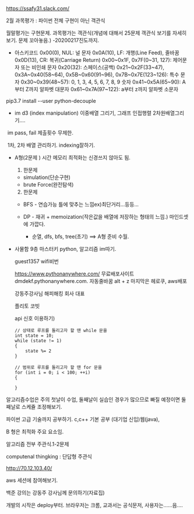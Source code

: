 https://ssafy31.slack.com/



2월 과목평가 : 파이썬 전체 구현이 아닌 객관식

월말평가는 구현문제. 과목평가는 객관식(개념에 대해서 25문제  객관식 보기를 자세히 보기. 문제 꼬아놓음.) -20200217진도까지.





- 아스키코드
  0x00(0), NUL: 널 문자
  0x0A(10), LF: 개행(Line Feed), 줄바꿈
  0x0D(13), CR: 복귀(Carriage Return)
  0x00~0x1F, 0x7F(0~31, 127): 제어문자 또는 비인쇄 문자
  0x20(32): 스페이스(공백)
  0x21~0x2F(33~47), 0x3A~0x40(58~64), 0x5B~0x60(91~96), 0x7B~0x7E(123~126): 특수 문자
  0x30~0x39(48~57): 0, 1, 3, 4, 5, 6, 7, 8, 9 숫자
  0x41~0x5A(65~90): A부터 Z까지 알파벳 대문자
  0x61~0x7A(97~122): a부터 z까지 알파벳 소문자

pip3.7 install --user python-decouple 

- im d3 (index manipulation)
  이중배열 그리기, 그래프 인접행렬 2차원배열그리기....

​      im pass, fail 제출횟수 무제한. 

​      1차, 2차 배열 관리하기. indexing잘하기.

- A형(2문제 ) 시간 메모리 최적화는 신경쓰지 않아도 됨.
  
  1. 한문제
  
  - simulation(단순구현)
  - brute Force(완전탐색)
  
  2. 한문제
  
  - BFS - 연습가능 틀에 맞추는 느낌ex)최단거리...등등...
  - DP - 재귀 + memoization(작은값을 배열에 저장하는 형태의 느낌.) 마인드셋에 가깝다.
  
    - 순열, dfs, bfs, tree(초기) ==> A형 준비 수월.

- 사물함 9층 마스터키
  python, 알고리즘 im따기.

  guest1357 wifi비번

  https://www.pythonanywhere.com/
  무료배포사이트
  dmdekf.pythonanywhere.com.
  자동줄바꿈 alt + z
  마지막은 헤로쿠, aws배포

  강동주강사님
  해피해킹 회사 대표

  플리토 코빗

  api 신호 이용하기)

      // 상태로 루프를 돌리고자 할 땐 while 문을
      int state = 10;
      while (state != 1)
      {
          state %= 2
      }
      
      // 범위로 루프를 돌리고자 할 땐 for 문을
      for (int i = 0; i < 100; ++i)
      {
      
      }



알고리즘수업은 주의 첫날이 수업, 둘째날이 실습인 경우가 많으므로 빠질 예정이면 둘째날로 스케쥴 조정해보기.

파이썬 고급 기술까지 공부하기. c,c++ 기본 공부 (대기업 신입)웹(java),



B 형은 최적화 주요 요소임.

알고리즘 전부 주관식.1-2문제

computenal thingking : 단답형 주관식 





http://70.12.103.40/



aws 세션에 참여해보기.

백준 강의는 강동주 강사님께 문의하기(자료집)

개발의 시작은 deploy부터. 브라우저는 크롬, 교과서는 공식문저, 사용자는......음....





